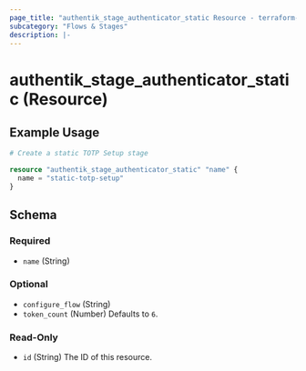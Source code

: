 ```yaml
---
page_title: "authentik_stage_authenticator_static Resource - terraform-provider-authentik"
subcategory: "Flows & Stages"
description: |-
---
```


# authentik_stage_authenticator_static (Resource)

## Example Usage

```terraform
# Create a static TOTP Setup stage

resource "authentik_stage_authenticator_static" "name" {
  name = "static-totp-setup"
}
```

<!-- schema generated by tfplugindocs -->
## Schema

### Required

- `name` (String)

### Optional

- `configure_flow` (String)
- `token_count` (Number) Defaults to `6`.

### Read-Only

- `id` (String) The ID of this resource.
